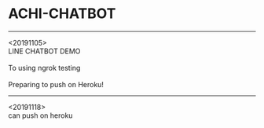 # ACHI-CHATBOT
--------------
<20191105><br>
LINE CHATBOT DEMO<br>  
To using ngrok testing<br>  
Preparing to push on Heroku!<br>

* * *
<20191118><br>
can push on heroku
